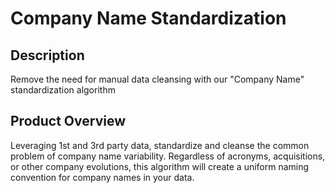 # Company Name Standardization

## Description
Remove the need for manual data cleansing with our "Company Name" standardization algorithm

## Product Overview
Leveraging 1st and 3rd party data, standardize and cleanse the common problem of company name variability. Regardless of acronyms, acquisitions, or other company evolutions, this algorithm will create a uniform naming convention for company names in your data.



